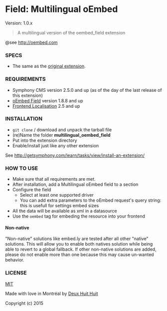 # Field: Multilingual oEmbed #

Version: 1.0.x

> A multilingual version of the oembed_field extension

@see <http://oembed.com>

### SPECS ###

- The same as the [original extension](https://github.com/Solutions-Nitriques/oembed_field#specs).

### REQUIREMENTS ###

- Symphony CMS version 2.5.0 and up (as of the day of the last release of this extension)
- [oEmbed Field](https://github.com/Solutions-Nitriques/oembed_field) version 1.8.8 and up
- [Frontend Localisation](https://github.com/DeuxHuitHuit/frontend_localisation) 2.5 and up

### INSTALLATION ###

- `git clone` / download and unpack the tarball file
- (re)Name the folder **multilingual_oembed_field**
- Put into the extension directory
- Enable/install just like any other extension

See <http://getsymphony.com/learn/tasks/view/install-an-extension/>


### HOW TO USE ###

- Make sure that all requirements are met.
- After installation, add a Multilingual oEmbed field to a section
- Configure the field
	- Select at least one supported driver
	- You can add extra parameters to the oEmbed request's query string: this is usefull for settings embed sizes
- All the data will be available as xml in a datasource
- Use the `oembed` tag for embeding the resource into your frontend

#### Non-native ####

"Non-native" solutions like embed.ly are tested after all other "native" solutions. This will
allow you to enable both natives solution while being able to revert to a global fallback. If
other non-native solutions are added, please do not enable more than one because this may cause 
un-wanted behavior.

### LICENSE ###

[MIT](http://deuxhuithuit.mit-license.org)

Made with love in Montréal by [Deux Huit Huit](https://deuxhuithuit.com)

Copyright (c) 2015
